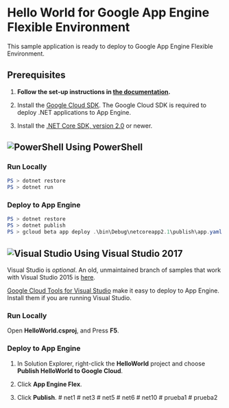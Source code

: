 # Hello World for Google App Engine Flexible Environment

This sample application is ready to deploy to Google App Engine Flexible Environment.

## Prerequisites

1.  **Follow the set-up instructions in [the documentation](https://cloud.google.com/dotnet/docs/setup).**

2.  Install the [Google Cloud SDK](https://cloud.google.com/sdk/).  The Google Cloud SDK
    is required to deploy .NET applications to App Engine.

3.  Install the [.NET Core SDK, version 2.0](https://github.com/dotnet/core/blob/master/release-notes/download-archives/2.0.5-download.md)
    or newer.


## ![PowerShell](../.resources/powershell.png) Using PowerShell

### Run Locally

```psm1
PS > dotnet restore
PS > dotnet run
```

### Deploy to App Engine

```psm1
PS > dotnet restore
PS > dotnet publish
PS > gcloud beta app deploy .\bin\Debug\netcoreapp2.1\publish\app.yaml
```


## ![Visual Studio](../.resources/visual-studio.png) Using Visual Studio 2017

Visual Studio is *optional*.  An old, unmaintained branch of samples that work
with Visual Studio 2015 is
[here](https://github.com/GoogleCloudPlatform/dotnet-docs-samples/tree/vs2015).

[Google Cloud Tools for Visual Studio](
https://marketplace.visualstudio.com/items?itemName=GoogleCloudTools.GoogleCloudPlatformExtensionforVisualStudio)
make it easy to deploy to App Engine.  Install them if you are running Visual Studio.

### Run Locally

Open **HelloWorld.csproj**, and Press **F5**.

### Deploy to App Engine

1.  In Solution Explorer, right-click the **HelloWorld** project and choose **Publish HelloWorld to Google Cloud**.

2.  Click **App Engine Flex**.

3.  Click **Publish**.
#   n e t 1  
 #   n e t 3  
 #   n e t 5  
 #   n e t 6  
 #   n e t 1 0  
 #   p r u e b a 1  
 #   p r u e b a 2  
 
